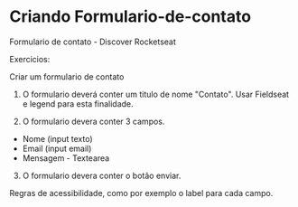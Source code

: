 # Criando Formulario-de-contato
Formulario de contato - Discover Rocketseat

Exercicios:

Criar um formulario de contato

1. O formulario deverá conter um titulo de nome "Contato". Usar Fieldseat e legend para esta finalidade.

2. O formulario devera conter 3 campos.    
- Nome (input texto)
- Email (input email)
- Mensagem - Textearea 

3. O formulario devera conter o botão enviar.

Regras de acessibilidade, como por exemplo o label para cada campo.

